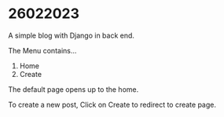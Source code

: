 # 26022023
A simple blog with Django in back end.

The Menu contains...
1. Home 
2. Create

The default page opens up to the home.

To create a new post, Click on Create to redirect to create page. 

